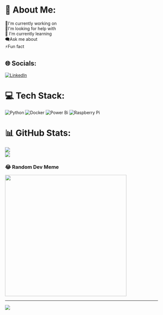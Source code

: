 # 💫 About Me:
🔭I'm currently working on <br>🤝I'm looking for help with <br>🌱 I'm currently learning <br>🗨️Ask me about <br>⚡Fun fact


## 🌐 Socials:
[![LinkedIn](https://img.shields.io/badge/LinkedIn-%230077B5.svg?logo=linkedin&logoColor=white)](https://linkedin.com/in/essawey) 

# 💻 Tech Stack:
![Python](https://img.shields.io/badge/python-3670A0?style=for-the-badge&logo=python&logoColor=ffdd54) ![Docker](https://img.shields.io/badge/docker-%230db7ed.svg?style=for-the-badge&logo=docker&logoColor=white) ![Power Bi](https://img.shields.io/badge/power_bi-F2C811?style=for-the-badge&logo=powerbi&logoColor=black) ![Raspberry Pi](https://img.shields.io/badge/-RaspberryPi-C51A4A?style=for-the-badge&logo=Raspberry-Pi)
# 📊 GitHub Stats:
![](https://github-readme-streak-stats.herokuapp.com/?user=essawey&theme=algolia&hide_border=true)<br/>
![](https://github-readme-stats.vercel.app/api/top-langs/?username=essawey&theme=algolia&hide_border=true&include_all_commits=true&count_private=false&layout=compact)

### 😂 Random Dev Meme
<img src='https://randommeme-five.vercel.app/' style="height: 400px;"/>

---
[![](https://visitcount.itsvg.in/api?id=essawey&icon=0&color=0)](https://visitcount.itsvg.in)

<!-- Proudly created with GPRM ( https://gprm.itsvg.in ) -->
